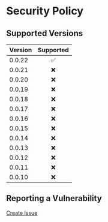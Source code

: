 # Security Policy

## Supported Versions

| Version | Supported          |
| :------ | :----------------: |
| 0.0.22  | :white_check_mark: |
| 0.0.21  | :x:                |
| 0.0.20  | :x:                |
| 0.0.19  | :x:                |
| 0.0.18  | :x:                |
| 0.0.17  | :x:                |
| 0.0.16  | :x:                |
| 0.0.15  | :x:                |
| 0.0.14  | :x:                |
| 0.0.13  | :x:                |
| 0.0.12  | :x:                |
| 0.0.11  | :x:                |
| 0.0.10  | :x:                |

## Reporting a Vulnerability

[Create Issue](https://github.com/gregoranders/nodejs-create-release/issues/new?labels=bug&template=bug_report.md&title=Security+Issue)

